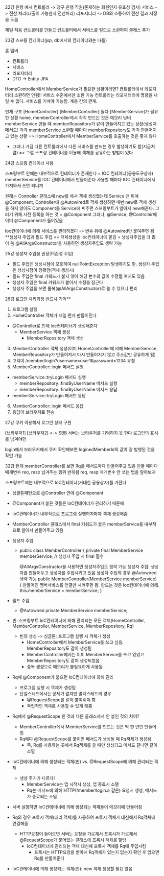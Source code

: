 22강
은행 예시
컨트롤러 -> 창구 은행 직원(존재하는 회원인지 유효성 검사)
서비스 -> 전산 처리(대출이 가능한지 전산처리)
리포지터리 -> DB와 소통하여 전산 결과 저장을 도움

제일 처음 컨트롤러를 만들고 컨트롤러에서 서비스를 필드로 소환하여 클래스 추가

23강
스프링 컨테이너(jsp, db에서의 컨테이너와는 다름)

홈
멤버
- 컨트롤러
- 서비스
- 리포지터리
- DTO -> Entity
  JPA

HomeController에서 MemberService가 필요한 상황이라면?
컨트롤러에서 리포지터리 소환하면 안됨!! 서비스 수준에서만 소환 가능
컨트롤러는 리포지터리에 명령을 내릴 수 없다. 서비스를 거쳐야 가능함. 계층 간의 관계.

현재 구조
[HomeController] [MemberController] 둘다 [MemberService]가 필요한 상황
home, memberController에서 각각 만드는 것은 메모리 낭비
memberService 만들 때 memberRepository가 같이 만들어지고 있는 상황(생성자 메서드)
각각 memberService 소환할 때마다 memberRepository도 각각 만들어지고 있는 상황
=> HomeController에서 MemberService를 호출하는 것은 좋지 않다
- 그러나 가끔 다른 컨트롤러에서 다른 서비스를 만드는 경우 발생하기도 함(지금처럼)
  => 그럼 스프링 컨테이너를 이용해 객체를 공유하는 방법이 있다

24강
스프링 컨테이너 사용

스프링부트 안에는 내부적으로 컨테이너가 존재한다 = IOC 컨테이너(공용도구상자)
memberService를 IOC 컨테이너에서 만들어준다
사용할 때마다 IOC 컨테이너에서 가져와서 쓰면 되니까

원래는 Controller 클래스에 new를 해서 객체 생성했는데
Service 맨 위에 @Component, Controller에 @Autowired로 객체 생성하면
매번 new로 객체 생성을 하지 않아도 Component를 Service에 써주면 스프링부트가 알아서 new해준다. 그러기 위해 사전 등록을 하는 것 = @Component
그러나, @Service, @Controller에 이미 @Component가 들어있음

Ioc컨테이너에 의해 서비스를 관리하겠다 -> 변수 위에 @Autowired만 붙여주면 됨
**생성자 주입과 필드 주입 == 객체생성을 Ioc컨테이너에 맡김 = 생성자주입을 더 많이 씀
@AllArgsConstructor을 사용하면 생성자주입도 생략 가능

25강
생성자 주입을 권장(의존성 주입)
- 필드 주입은 생성시점이 모호하여 nullPointException 발생하기도 함. 생성자 주입은 생성시점이 정확함(객체 생성시)
- 필드 주입은 final 키워드가 붙지 않아 해당 변수의 값이 수정될 여지도 있음
- 생성자 주입은 final 키워드가 붙어서 수정을 잠근다
- 생성자 주입을 쓰면 롬복(@AllArgsConstructor)로 쓸 수 있으니 편리

26강
로그인 처리과정 반드시 기억**

1. 프로그램 실행
2. HomeController 객체가 제일 먼저 만들어진다
- @Controller로 인해 Ioc컨테이너가 생성해준다
    - MemberService 객체 생성
        - MemberRepository 객체 생성
3. MemberController 객체 생성(이미 HomeController에 의해 MemberService, MemberRepository가 만들어져서 다시 만들어지지 않고 주소값만 공유하게 됨)
4. 고객이 /member/login?username=user1&password=1234 요청
5. MemberController::login 메서드 실행
- memberService::tryLogin 메서드 실행
    - memberRepository::findByUserName 메서드 실행
    - memberRepository::findByUserName 메서드 응답
- memberService::tryLogin 메서드 응답
6. MemberController::login 메서드 응답
7. 응답이 브라우저로 전송


27강
쿠키 이용해서 로그인 상태 구현

[브라우저1] [브라우저2] <-> SBB
서버는 브라우저를 기억하지 못 한다
로그인의 표시를 남겨야함

login해서 브라우저에서 쿠키 확인해보면 loginedMemberId의 값이 잘 발행된 것을 확인 가능

32강
현재 memberController를 보면 Rq를 메서드마다 만들어주고 있음
만들 때마다 매개변수 req, resp 넘겨주는 행위 반복됨
req, resp 매개변수 안 쓰는 법을 알아보자

스프링부트에는 내부적으로 IoC컨테이너(거대한 공용상자)를 가진다
- 싱글톤패턴으로 @Controller 안에 @Component
- @Component가 붙은 것들은 IoC컨테이너가 관리하기 때문에
- IoC컨테이너가 내부적으로 프로그램 실행하자마자 객체 생성해줌
- MemberController 클래스에서 final 키워드가 붙은 memberService를 내부적으로 알아서 만들어주고 있음
- 생성자 주입 
  - public class MemberController {
    private final MemberService memberService; // 생성자 주입 시 final 필수

    @AllArgsConstructor을 사용하면 생성자주입도 생략 가능
    생성자 주입: 생상자를 만들어두고 생성자를 주입시키고 있음
    생성자 주입의 경우 @Autowired 생략 가능
    public MemberController(MemberService memberService) {
    만들어진 멤버서비스를 연결만 시켜주면 됨. 만드는 것은 Ioc컨테이너에 의해.
    this.memberService = memberService;
    }
- 필드 주입
  - @Autowired private MemberService memberService;

- 빈: 스프링부트 IoC컨테이너에 의해 관리되는 모든 객체(HomeController, MemberController, MemberService, MemberRepository, Rq)
  - 빈의 생성 -> 싱글톤: 프로그램 실행 시 객체가 생성
    - HomeController에서 MemberService를 쓰고 싶음. MemberRepository도 같이 생성됨
    - MemberController에서는 이미 MemberService를 쓰고 있었고 MemberRepository도 같이 생성되었음
    - 중복 생성으로 메모리가 불필요하게 사용됨

- Rq에 @Component가 붙으면 IoC컨테이너에 의해 관리
  - 프로그램 실행 시 객체가 생성됨
  - 단일스레드에서는 문제가 없지만 멀티스레드의 경우
    - @RequestScope를 같이 붙여줘야 함
    - 독립적인 객체로 사용할 수 있게 해줌

- Rq에서 @RequestScope 한 것과 다른 클래스에서 안 붙인 것의 차이?
  - MemberController에서 MemberService를 만드는 것은 딱 한 번만 만들어짐
  - Rq에다 @RequestScope를 붙이면 메서드가 생성될 때 Rq객체가 생성됨
    - 즉, Rq를 사용하는 곳에서 Rq객체를 쓸 때만 생성되고 메서드 끝나면 같이 소멸

- IoC컨테이너에 의해 생성되는 객체(빈) vs. @RequestScope에 의해 관리되는 객체
  - 생성 주기가 다르다!
    - MemberService는 앱 시작시 생성, 앱 종료시 소멸
    - Rq는 메서드에 의해 HTTP(/member/login과 같은) 요청시 생성, 메서드가 종료되는 소멸

- 서버 실행하면 IoC컨테이너에 의해 생성되는 객체들이 메모리에 만들어짐
- Rq의 경우 프록시 객체(대리 객체)를 사용하여 프록시 객체가 대신해서 Rq객체에 연결해줌
  - HTTP요청이 들어오면 서버는 요청을 가로채서 프록시가 가로채서 @RequestScope가 붙어있는 클래스에 프록시 객체를 할당
    - IoC컨테이너에 관리되는 객체 대신에 프록시 객체를 Rq에 주입시킴 
      - 프록시는 HTTP요청을 받아서 Rq객체가 있는지 없는지 확인 후 없으면 Rq를 만들어준다

- IoC컨테이너에 의해 생성되는 객체(빈): new 객체 생성할 필요 없음